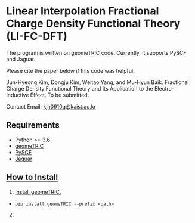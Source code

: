 # Linear Interpolation Fractional Charge Density Functional Theory (LI-FC-DFT)
The program is written on geomeTRIC code. Currently, it supports PySCF and Jaguar.

Please cite the paper below if this code was helpful.

Jun-Hyeong Kim, Dongju Kim, Weitao Yang, and Mu-Hyun Baik. Fractional Charge Density Functional Theory and Its Application to the Electro-Inductive Effect. To be submitted.

Contact Email: kjh0910q@kaist.ac.kr
## Requirements
- Python >= 3.6
- <a href="https://github.com/leeping/geomeTRIC">geomeTRIC 
- <a href="https://pyscf.org/">PySCF 
- <a href="https://www.schrodinger.com/products/jaguar">Jaguar
  
## How to Install  
1. Install geomeTRIC.
  
- `pip install geomeTRIC --prefix <path>`
  
2. 
